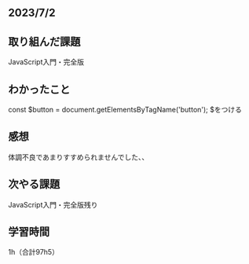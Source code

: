 ## 2023/7/2
## 取り組んだ課題
JavaScript入門・完全版

## わかったこと
const $button = document.getElementsByTagName('button');
$をつける

## 感想
体調不良であまりすすめられませんでした、、


## 次やる課題
JavaScript入門・完全版残り

## 学習時間
1h（合計97h5）
